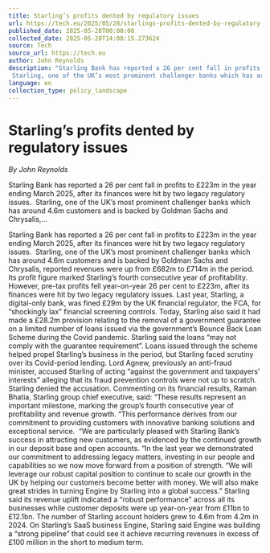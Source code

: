 ```yaml
---
title: Starling’s profits dented by regulatory issues
url: https://tech.eu/2025/05/28/starlings-profits-dented-by-regulatory-issues/
published_date: 2025-05-28T00:00:00
collected_date: 2025-05-28T14:08:15.273624
source: Tech
source_url: https://tech.eu
author: John Reynolds
description: "Starling Bank has reported a 26 per cent fall in profits to £223m in the year ending March 2025, after its finances were hit by two legacy regulatory issues.  
 Starling, one of the UK’s most prominent challenger banks which has around 4.6m customers and is backed by Goldman Sachs and Chrysalis,..."
language: en
collection_type: policy_landscape
---
```


# Starling’s profits dented by regulatory issues

*By John Reynolds*

Starling Bank has reported a 26 per cent fall in profits to £223m in the year ending March 2025, after its finances were hit by two legacy regulatory issues.  
 Starling, one of the UK’s most prominent challenger banks which has around 4.6m customers and is backed by Goldman Sachs and Chrysalis,...

Starling Bank has reported a 26 per cent fall in profits to £223m in the year ending March 2025, after its finances were hit by two legacy regulatory issues.  
 Starling, one of the UK’s most prominent challenger banks which has around 4.6m customers and is backed by Goldman Sachs and Chrysalis, reported revenues were up from £682m to £714m in the period. 
 Its profit figure marked Starling’s fourth consecutive year of profitability.  
 However, pre-tax profits fell year-on-year 26 per cent to £223m, after its finances were hit by two legacy regulatory issues. 
 Last year, Starling, a digital-only bank, was fined £29m by the UK financial regulator, the FCA, for “shockingly lax” financial screening controls. 
 Today, Starling also said it had made a £28.2m provision relating to the removal of a government guarantee on a limited number of loans issued via the government’s Bounce Back Loan Scheme during the Covid pandemic. 
 Starling said the loans “may not comply with the guarantee requirement”. 
 Loans issued through the scheme helped propel Starling’s business in the period, but Starling faced scrutiny over its Covid-period lending. 
 Lord Agnew, previously an anti-fraud minister, accused Starling of acting “against the government and taxpayers’ interests” alleging that its fraud prevention controls were not up to scratch. Starling denied the accusation. 
 Commenting on its financial results, Raman Bhatia, Starling group chief executive, said: “These results represent an important milestone, marking the group’s fourth consecutive year of profitability and revenue growth. 
 “This performance derives from our commitment to providing customers with innovative banking solutions and exceptional service.  
 “We are particularly pleased with Starling Bank’s success in attracting new customers, as evidenced by the continued growth in our deposit base and open accounts. 
 “In the last year we demonstrated our commitment to addressing legacy matters, investing in our people and capabilities so we now move forward from a position of strength. 
 “We will leverage our robust capital position to continue to scale our growth in the UK by helping our customers become better with money. We will also make great strides in turning Engine by Starling into a global success.” 
 Starling said its revenue uplift indicated a “robust performance” across all its businesses while customer deposits were up year-on-year from £11bn to £12.1bn. 
 The number of Starling account holders grew to 4.6m from 4.2m in 2024. 
 On Starling’s SaaS business Engine, Starling said Engine was building a “strong pipeline” that could see it achieve recurring revenues in excess of £100 million in the short to medium term.